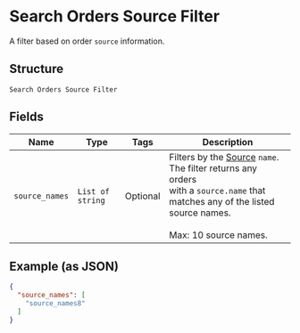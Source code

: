 
# Search Orders Source Filter

A filter based on order `source` information.

## Structure

`Search Orders Source Filter`

## Fields

| Name | Type | Tags | Description |
|  --- | --- | --- | --- |
| `source_names` | `List of string` | Optional | Filters by the [Source](../../doc/models/order-source.md) `name`. The filter returns any orders<br>with a `source.name` that matches any of the listed source names.<br><br>Max: 10 source names. |

## Example (as JSON)

```json
{
  "source_names": [
    "source_names8"
  ]
}
```

